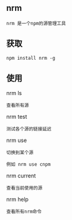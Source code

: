## nrm

    nrm 是一个npm的源管理工具

## 获取

    npm install nrm -g

## 使用

nrm ls

    查看所有源

nrm test

    测试各个源的链接延迟

nrm use

    切换到某个源

    例如 nrm use cnpm

nrm current

    查看当前使用的源

nrm help

    查看所有nrm命令